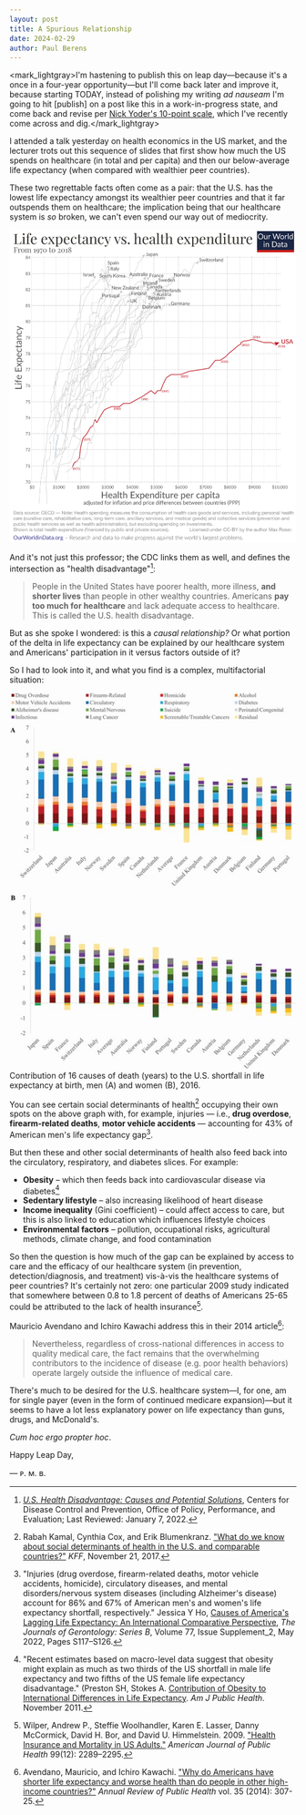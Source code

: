 ```yaml
---
layout: post
title: A Spurious Relationship
date: 2024-02-29
author:	Paul Berens
---
```

<mark_lightgray>I'm hastening to publish this on leap day—because it's a once in a four-year opportunity—but I'll come back later and improve it, because starting TODAY, instead of polishing my writing <i>ad nauseam</i> I'm going to hit [publish] on a post like this in a work-in-progress state, and come back and revise per <a href="https://nickyoder.com/perfectionism/" target="_blank">Nick Yoder's 10-point scale</a>, which I've recently come across and dig.</mark_lightgray>

I attended a talk yesterday on health economics in the US market, and the lecturer trots out this sequence of slides that first show how much the US spends on healthcare (in total and per capita) and then our below-average life expectancy (when compared with wealthier peer countries).

These two regrettable facts often come as a pair: that the U.S. has the lowest life expectancy amongst its wealthier peer countries and that it far outspends them on healthcare; the implication being that our healthcare system is *so* broken, we can't even spend our way out of mediocrity.

![Life expectancy vs. health expenditure (1970-2018)](/assets/images/life-expectancy-vs-health-expenditure-1970-to-2018_1874.png)

And it's not just this professor; the CDC links them as well, and defines the intersection as "health disadvantage"[^1]\:

[^1]: *[U.S. Health Disadvantage: Causes and Potential Solutions](https://www.cdc.gov/policy/chep/health/index.html)*, Centers for Disease Control and Prevention, Office of Policy, Performance, and Evaluation; Last Reviewed: January 7, 2022.

> People in the United States have poorer health, more illness, **and shorter lives** than people in other wealthy countries. Americans **pay too much for healthcare** and lack adequate access to healthcare. This is called the U.S. health disadvantage.

But as she spoke I wondered: is this a *causal relationship?* Or what portion of the delta in life expectancy can be explained by our healthcare system and Americans' participation in it versus factors outside of it?

So I had to look into it, and what you find is a complex, multifactorial situation:

![16 causes](/assets/images/16contributors.jpeg)
<span class="muted small">Contribution of 16 causes of death (years) to the U.S. shortfall in life expectancy at birth, men (A) and women (B), 2016.</span>

You can see certain social determinants of health[^2] occupying their own spots on the above graph with, for example, injuries — i.e., **drug overdose**, **firearm-related deaths**, **motor vehicle accidents** — accounting for 43% of American men's life expectancy gap[^3].

[^2]: Rabah Kamal, Cynthia Cox, and Erik Blumenkranz. ["What do we know about social determinants of health in the U.S. and comparable countries?"](https://www.healthsystemtracker.org/chart-collection/know-social-determinants-health-u-s-comparable-countries/) *KFF*, November 21, 2017.
[^3]: "Injuries (drug overdose, firearm-related deaths, motor vehicle accidents, homicide), circulatory diseases, and mental disorders/nervous system diseases (including Alzheimer's disease) account for 86% and 67% of American men's and women's life expectancy shortfall, respectively." Jessica Y Ho, [Causes of America's Lagging Life Expectancy: An International Comparative Perspective](https://doi.org/10.1093/geronb/gbab129), *The Journals of Gerontology: Series B*, Volume 77, Issue Supplement_2, May 2022, Pages S117–S126.

But then these and other social determinants of health also feed back into the circulatory, respiratory, and diabetes slices. For example:
- **Obesity** – which then feeds back into cardiovascular disease via diabetes[^4]
- **Sedentary lifestyle** – also increasing likelihood of heart disease
- **Income inequality** (Gini coefficient) – could affect access to care, but this is also linked to education which influences lifestyle choices
- **Environmental factors** – pollution, occupational risks, agricultural methods, climate change, and food contamination

[^4]: "Recent estimates based on macro-level data suggest that obesity might explain as much as two thirds of the US shortfall in male life expectancy and two fifths of the US female life expectancy disadvantage." (Preston SH, Stokes A. [Contribution of Obesity to International Differences in Life Expectancy](https://www.ncbi.nlm.nih.gov/pmc/articles/PMC3222401/). *Am J Public Health*. November 2011.

So then the question is how much of the gap can be explained by access to care and the efficacy of our healthcare system (in prevention, detection/diagnosis, and treatment) vis-à-vis the healthcare systems of peer countries? It's certainly not zero: one particular 2009 study indicated that somewhere between 0.8 to 1.8 percent of deaths of Americans 25-65 could be attributed to the lack of health insurance[^5].

[^5]: Wilper, Andrew P., Steffie Woolhandler, Karen E. Lasser, Danny McCormick, David H. Bor, and David U. Himmelstein. 2009. ["Health Insurance and Mortality in US Adults."](https://doi.org/10.2105/AJPH.2008.157685) *American Journal of Public Health* 99(12): 2289–2295.

Mauricio Avendano and Ichiro Kawachi address this in their 2014 article[^6]\:

[^6]: Avendano, Mauricio, and Ichiro Kawachi. ["Why do Americans have shorter life expectancy and worse health than do people in other high-income countries?"](https://www.annualreviews.org/doi/10.1146/annurev-publhealth-032013-182411) *Annual Review of Public Health* vol. 35 (2014): 307-25.

> Nevertheless, regardless of cross-national differences in access to quality medical care, the fact remains that the overwhelming contributors to the incidence of disease (e.g. poor health behaviors) operate largely outside the influence of medical care.

There's much to be desired for the U.S. healthcare system—I, for one, am for single payer (even in the form of continued medicare expansion)—but it seems to have a lot less explanatory power on life expectancy than guns, drugs, and McDonald's.

*Cum hoc ergo propter hoc*.

Happy Leap Day,

— ᴘ. ᴍ. ʙ.